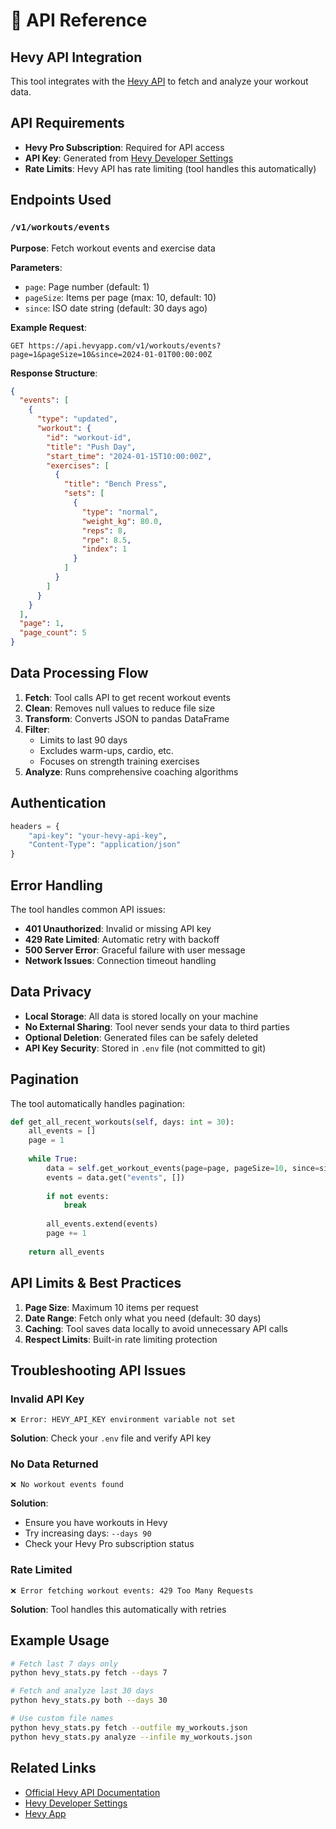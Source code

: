 # 📡 API Reference

## Hevy API Integration

This tool integrates with the [Hevy API](https://api.hevyapp.com/docs/) to fetch and analyze your workout data.

## API Requirements

- **Hevy Pro Subscription**: Required for API access
- **API Key**: Generated from [Hevy Developer Settings](https://hevy.com/settings?developer=)
- **Rate Limits**: Hevy API has rate limiting (tool handles this automatically)

## Endpoints Used

### `/v1/workouts/events`

**Purpose**: Fetch workout events and exercise data

**Parameters**:
- `page`: Page number (default: 1)
- `pageSize`: Items per page (max: 10, default: 10)
- `since`: ISO date string (default: 30 days ago)

**Example Request**:
```
GET https://api.hevyapp.com/v1/workouts/events?page=1&pageSize=10&since=2024-01-01T00:00:00Z
```

**Response Structure**:
```json
{
  "events": [
    {
      "type": "updated",
      "workout": {
        "id": "workout-id",
        "title": "Push Day",
        "start_time": "2024-01-15T10:00:00Z",
        "exercises": [
          {
            "title": "Bench Press",
            "sets": [
              {
                "type": "normal",
                "weight_kg": 80.0,
                "reps": 8,
                "rpe": 8.5,
                "index": 1
              }
            ]
          }
        ]
      }
    }
  ],
  "page": 1,
  "page_count": 5
}
```

## Data Processing Flow

1. **Fetch**: Tool calls API to get recent workout events
2. **Clean**: Removes null values to reduce file size
3. **Transform**: Converts JSON to pandas DataFrame
4. **Filter**: 
   - Limits to last 90 days
   - Excludes warm-ups, cardio, etc.
   - Focuses on strength training exercises
5. **Analyze**: Runs comprehensive coaching algorithms

## Authentication

```python
headers = {
    "api-key": "your-hevy-api-key",
    "Content-Type": "application/json"
}
```

## Error Handling

The tool handles common API issues:

- **401 Unauthorized**: Invalid or missing API key
- **429 Rate Limited**: Automatic retry with backoff
- **500 Server Error**: Graceful failure with user message
- **Network Issues**: Connection timeout handling

## Data Privacy

- **Local Storage**: All data is stored locally on your machine
- **No External Sharing**: Tool never sends your data to third parties
- **Optional Deletion**: Generated files can be safely deleted
- **API Key Security**: Stored in `.env` file (not committed to git)

## Pagination

The tool automatically handles pagination:

```python
def get_all_recent_workouts(self, days: int = 30):
    all_events = []
    page = 1
    
    while True:
        data = self.get_workout_events(page=page, pageSize=10, since=since)
        events = data.get("events", [])
        
        if not events:
            break
            
        all_events.extend(events)
        page += 1
    
    return all_events
```

## API Limits & Best Practices

1. **Page Size**: Maximum 10 items per request
2. **Date Range**: Fetch only what you need (default: 30 days)
3. **Caching**: Tool saves data locally to avoid unnecessary API calls
4. **Respect Limits**: Built-in rate limiting protection

## Troubleshooting API Issues

### Invalid API Key
```
❌ Error: HEVY_API_KEY environment variable not set
```
**Solution**: Check your `.env` file and verify API key

### No Data Returned
```
❌ No workout events found
```
**Solution**: 
- Ensure you have workouts in Hevy
- Try increasing days: `--days 90`
- Check your Hevy Pro subscription status

### Rate Limited
```
❌ Error fetching workout events: 429 Too Many Requests
```
**Solution**: Tool handles this automatically with retries

## Example Usage

```bash
# Fetch last 7 days only
python hevy_stats.py fetch --days 7

# Fetch and analyze last 30 days
python hevy_stats.py both --days 30

# Use custom file names
python hevy_stats.py fetch --outfile my_workouts.json
python hevy_stats.py analyze --infile my_workouts.json
```

## Related Links

- [Official Hevy API Documentation](https://api.hevyapp.com/docs/)
- [Hevy Developer Settings](https://hevy.com/settings?developer=)
- [Hevy App](https://hevy.com) 
